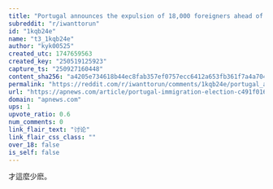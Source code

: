 ```yaml
---
title: "Portugal announces the expulsion of 18,000 foreigners ahead of a national election"
subreddit: "r/iwanttorun"
id: "1kqb24e"
name: "t3_1kqb24e"
author: "kyk00525"
created_utc: 1747659563
created_key: "250519125923"
capture_ts: "250927160448"
content_sha256: "a4205e734618b44ec8fab357ef0757ecc6412a653fb361f7a4a704496850e1a0"
permalink: "https://reddit.com/r/iwanttorun/comments/1kqb24e/portugal_announces_the_expulsion_of_18000/"
url: "https://apnews.com/article/portugal-immigration-election-c491f01613bab2f5342118d288c2903e"
domain: "apnews.com"
ups: 1
upvote_ratio: 0.6
num_comments: 0
link_flair_text: "讨论"
link_flair_css_class: ""
over_18: false
is_self: false
---
```


才這麼少麽。
